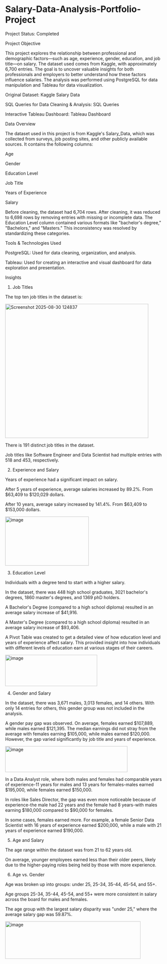 # Salary-Data-Analysis-Portfolio-Project
Project Status: Completed

Project Objective

This project explores the relationship between professional and demographic factors—such as age, experience, gender, education, and job title—on salary. The dataset used comes from Kaggle, with approximately 6,700 entries. The goal is to uncover valuable insights for both professionals and employers to better understand how these factors influence salaries. The analysis was performed using PostgreSQL for data manipulation and Tableau for data visualization.

Original Dataset: Kaggle Salary Data

SQL Queries for Data Cleaning & Analysis: SQL Queries

Interactive Tableau Dashboard: Tableau Dashboard

Data Overview

The dataset used in this project is from Kaggle's Salary_Data, which was collected from surveys, job posting sites, and other publicly available sources. It contains the following columns:

Age

Gender

Education Level

Job Title

Years of Experience

Salary

Before cleaning, the dataset had 6,704 rows. After cleaning, it was reduced to 6,698 rows by removing entries with missing or incomplete data. The Education Level column contained various formats like "bachelor's degree," "Bachelors," and "Masters." This inconsistency was resolved by standardizing these categories.

Tools & Technologies Used

PostgreSQL: Used for data cleaning, organization, and analysis.

Tableau: Used for creating an interactive and visual dashboard for data exploration and presentation.

Insights

1. Job Titles

The top ten job titles in the dataset is:

<img width="459" height="429" alt="Screenshot 2025-08-30 124837" src="https://github.com/user-attachments/assets/c1b1ad76-c5bd-45b4-9594-d857e2c6d60c" />

There is 191 distinct job titles in the dataset.

Job titles like Software Engineer and Data Scientist had multiple entries with 518 and 453, respectively.

2. Experience and Salary

Years of experience had a significant impact on salary. 

After 5 years of experience, average salaries increased by 89.2%. From $63,409 to $120,029 dollars.

After 10 years, average salary increased by 141.4%. From $63,409 to $153,000 dollars.

<img width="268" height="157" alt="image" src="https://github.com/user-attachments/assets/892fd761-9dea-43e6-8528-a3dd5dbb73c4" />

3. Education Level

Individuals with a degree tend to start with a higher salary. 

In the dataset, there was 448 high school graduates, 3021 bachelor's degrees, 1860 master's degrees, and 1369 phD holders. 

A Bachelor's Degree (compared to a high school diploma) resulted in an average salary increase of $41,916.

A Master's Degree (compared to a high school diploma) resulted in an average salary increase of $93,406.

A Pivot Table was created to get a detailed view of how education level and years of experience affect salary. This provided insight into how individuals with different levels of education earn at various stages of their careers.

<img width="295" height="100" alt="image" src="https://github.com/user-attachments/assets/bc7b000b-9703-4944-9e3f-ec5322a1e29f" />

4. Gender and Salary

In the dataset, there was 3,671 males, 3,013 females, and 14 others. With only 14 entries for others, this gender group was not included in the analysis.

A gender pay gap was observed. On average, females earned $107,889, while males earned $121,395. The median earnings did not stray from the average with females earning $105,000, while males earned $120,000. However, the gap varied significantly by job title and years of experience.

<img width="392" height="83" alt="image" src="https://github.com/user-attachments/assets/c7b4d824-8a31-46fa-8281-76c03e717308" />

In a Data Analyst role, where both males and females had comparable years of experience-11 years for males and 13 years for females-males earned $195,000, while females earned $150,000.

In roles like Sales Director, the gap was even more noticeable because of experience-the male had 22 years and the female had 8 years-with males earning $180,000 compared to $90,000 for females.

In some cases, females earned more. For example, a female Senior Data Scientist with 16 years of experience earned $200,000, while a male with 21 years of experience earned $190,000.

5. Age and Salary

The age range within the dataset was from 21 to 62 years old.

On average, younger employees earned less than their older peers, likely due to the higher-paying roles being held by those with more experience.

6. Age vs. Gender

Age was broken up into groups: under 25, 25-34, 35-44, 45-54, and 55+.

Age groups 25-34, 35-44, 45-54, and 55+ were more consistent in salary across the board for males and females.

The age group with the largest salary disparity was "under 25," where the average salary gap was 59.87%.

<img width="434" height="120" alt="image" src="https://github.com/user-attachments/assets/3857684a-1dd9-47c8-90cd-4ecf217e092a" />
